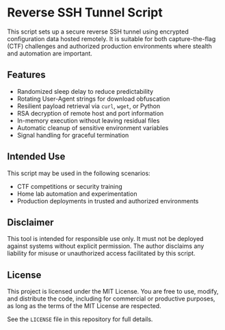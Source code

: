 # Reverse SSH Tunnel Script

This script sets up a secure reverse SSH tunnel using encrypted configuration data hosted remotely. It is suitable for both capture-the-flag (CTF) challenges and authorized production environments where stealth and automation are important.

## Features

- Randomized sleep delay to reduce predictability
- Rotating User-Agent strings for download obfuscation
- Resilient payload retrieval via `curl`, `wget`, or Python
- RSA decryption of remote host and port information
- In-memory execution without leaving residual files
- Automatic cleanup of sensitive environment variables
- Signal handling for graceful termination

## Intended Use

This script may be used in the following scenarios:

- CTF competitions or security training
- Home lab automation and experimentation
- Production deployments in trusted and authorized environments

## Disclaimer

This tool is intended for responsible use only. It must not be deployed against systems without explicit permission. The author disclaims any liability for misuse or unauthorized access facilitated by this script.

## License

This project is licensed under the MIT License. You are free to use, modify, and distribute the code, including for commercial or productive purposes, as long as the terms of the MIT License are respected.

See the `LICENSE` file in this repository for full details.
